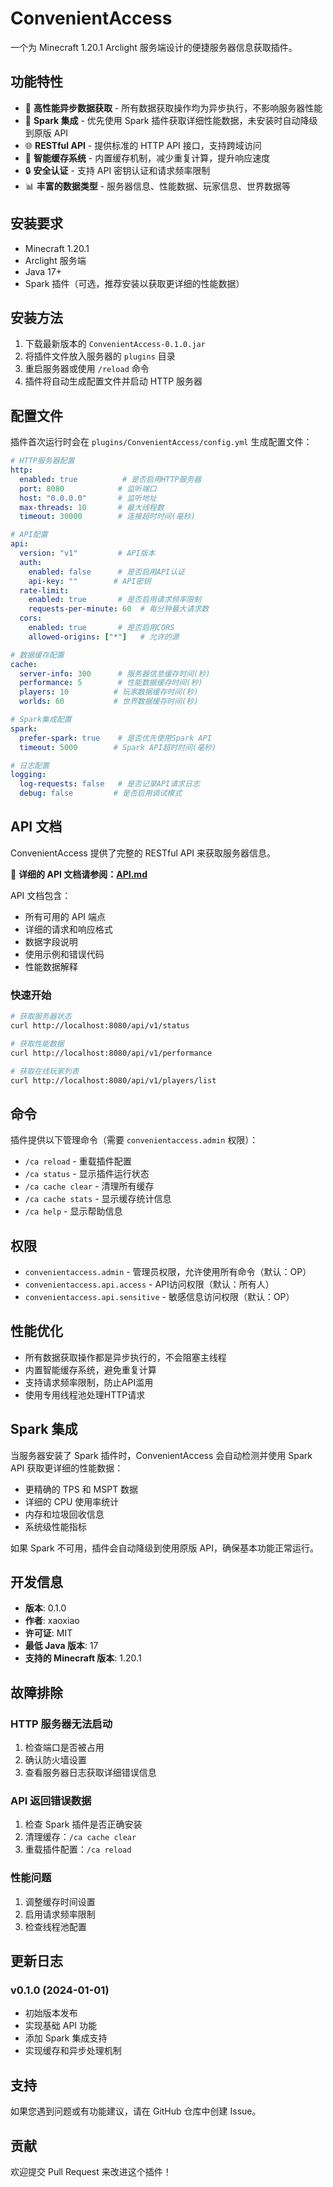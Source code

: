 # ConvenientAccess

一个为 Minecraft 1.20.1 Arclight 服务端设计的便捷服务器信息获取插件。

## 功能特性

- 🚀 **高性能异步数据获取** - 所有数据获取操作均为异步执行，不影响服务器性能
- 🔌 **Spark 集成** - 优先使用 Spark 插件获取详细性能数据，未安装时自动降级到原版 API
- 🌐 **RESTful API** - 提供标准的 HTTP API 接口，支持跨域访问
- 💾 **智能缓存系统** - 内置缓存机制，减少重复计算，提升响应速度
- 🔒 **安全认证** - 支持 API 密钥认证和请求频率限制
- 📊 **丰富的数据类型** - 服务器信息、性能数据、玩家信息、世界数据等

## 安装要求

- Minecraft 1.20.1
- Arclight 服务端
- Java 17+
- Spark 插件（可选，推荐安装以获取更详细的性能数据）

## 安装方法

1. 下载最新版本的 `ConvenientAccess-0.1.0.jar`
2. 将插件文件放入服务器的 `plugins` 目录
3. 重启服务器或使用 `/reload` 命令
4. 插件将自动生成配置文件并启动 HTTP 服务器

## 配置文件

插件首次运行时会在 `plugins/ConvenientAccess/config.yml` 生成配置文件：

```yaml
# HTTP服务器配置
http:
  enabled: true          # 是否启用HTTP服务器
  port: 8080            # 监听端口
  host: "0.0.0.0"       # 监听地址
  max-threads: 10       # 最大线程数
  timeout: 30000        # 连接超时时间(毫秒)

# API配置
api:
  version: "v1"         # API版本
  auth:
    enabled: false      # 是否启用API认证
    api-key: ""        # API密钥
  rate-limit:
    enabled: true       # 是否启用请求频率限制
    requests-per-minute: 60  # 每分钟最大请求数
  cors:
    enabled: true       # 是否启用CORS
    allowed-origins: ["*"]   # 允许的源

# 数据缓存配置
cache:
  server-info: 300      # 服务器信息缓存时间(秒)
  performance: 5        # 性能数据缓存时间(秒)
  players: 10          # 玩家数据缓存时间(秒)
  worlds: 60           # 世界数据缓存时间(秒)

# Spark集成配置
spark:
  prefer-spark: true    # 是否优先使用Spark API
  timeout: 5000        # Spark API超时时间(毫秒)

# 日志配置
logging:
  log-requests: false   # 是否记录API请求日志
  debug: false         # 是否启用调试模式
```

## API 文档

ConvenientAccess 提供了完整的 RESTful API 来获取服务器信息。

📖 **详细的 API 文档请参阅：[API.md](./API.md)**

API 文档包含：
- 所有可用的 API 端点
- 详细的请求和响应格式
- 数据字段说明
- 使用示例和错误代码
- 性能数据解释

### 快速开始

```bash
# 获取服务器状态
curl http://localhost:8080/api/v1/status

# 获取性能数据
curl http://localhost:8080/api/v1/performance

# 获取在线玩家列表
curl http://localhost:8080/api/v1/players/list
```

## 命令

插件提供以下管理命令（需要 `convenientaccess.admin` 权限）：

- `/ca reload` - 重载插件配置
- `/ca status` - 显示插件运行状态
- `/ca cache clear` - 清理所有缓存
- `/ca cache stats` - 显示缓存统计信息
- `/ca help` - 显示帮助信息

## 权限

- `convenientaccess.admin` - 管理员权限，允许使用所有命令（默认：OP）
- `convenientaccess.api.access` - API访问权限（默认：所有人）
- `convenientaccess.api.sensitive` - 敏感信息访问权限（默认：OP）

## 性能优化

- 所有数据获取操作都是异步执行的，不会阻塞主线程
- 内置智能缓存系统，避免重复计算
- 支持请求频率限制，防止API滥用
- 使用专用线程池处理HTTP请求

## Spark 集成

当服务器安装了 Spark 插件时，ConvenientAccess 会自动检测并使用 Spark API 获取更详细的性能数据：

- 更精确的 TPS 和 MSPT 数据
- 详细的 CPU 使用率统计
- 内存和垃圾回收信息
- 系统级性能指标

如果 Spark 不可用，插件会自动降级到使用原版 API，确保基本功能正常运行。

## 开发信息

- **版本**: 0.1.0
- **作者**: xaoxiao
- **许可证**: MIT
- **最低 Java 版本**: 17
- **支持的 Minecraft 版本**: 1.20.1

## 故障排除

### HTTP 服务器无法启动
1. 检查端口是否被占用
2. 确认防火墙设置
3. 查看服务器日志获取详细错误信息

### API 返回错误数据
1. 检查 Spark 插件是否正确安装
2. 清理缓存：`/ca cache clear`
3. 重载插件配置：`/ca reload`

### 性能问题
1. 调整缓存时间设置
2. 启用请求频率限制
3. 检查线程池配置

## 更新日志

### v0.1.0 (2024-01-01)
- 初始版本发布
- 实现基础 API 功能
- 添加 Spark 集成支持
- 实现缓存和异步处理机制

## 支持

如果您遇到问题或有功能建议，请在 GitHub 仓库中创建 Issue。

## 贡献

欢迎提交 Pull Request 来改进这个插件！
